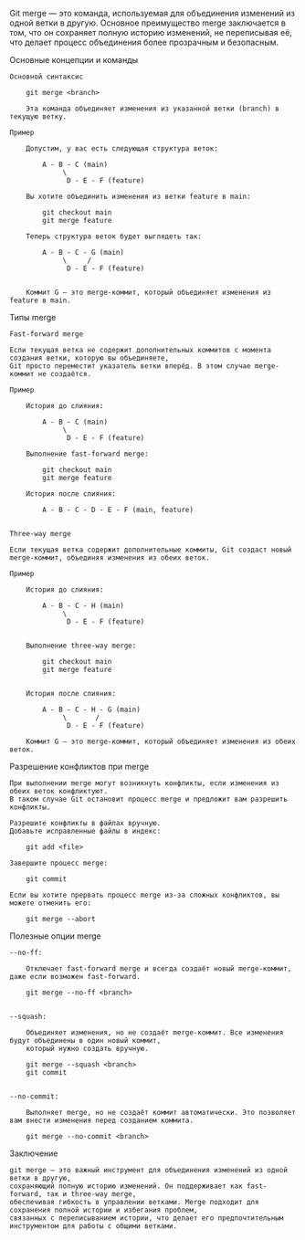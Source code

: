 Git merge — это команда, используемая для объединения изменений из одной ветки в другую. 
Основное преимущество merge заключается в том, что он сохраняет полную историю изменений, 
не переписывая её, что делает процесс объединения более прозрачным и безопасным.


Основные концепции и команды

    Основной синтаксис
        
        git merge <branch>

        Эта команда объединяет изменения из указанной ветки (branch) в текущую ветку.

    Пример
    
        Допустим, у вас есть следующая структура веток:
            
            A - B - C (main)
                 \
                  D - E - F (feature)

        Вы хотите объединить изменения из ветки feature в main:
            
            git checkout main
            git merge feature

        Теперь структура веток будет выглядеть так:
            
            A - B - C - G (main)
                 \     /
                  D - E - F (feature)


        Коммит G — это merge-коммит, который объединяет изменения из feature в main.


Типы merge

    Fast-forward merge

    Если текущая ветка не содержит дополнительных коммитов с момента создания ветки, которую вы объединяете, 
    Git просто переместит указатель ветки вперёд. В этом случае merge-коммит не создаётся.

    Пример

        История до слияния:
            
            A - B - C (main)
                 \
                  D - E - F (feature)

        Выполнение fast-forward merge:

            git checkout main
            git merge feature

        История после слияния:
            
            A - B - C - D - E - F (main, feature)
            

    Three-way merge

    Если текущая ветка содержит дополнительные коммиты, Git создаст новый merge-коммит, объединяя изменения из обеих веток.
    
    Пример
    
        История до слияния:
                
            A - B - C - H (main)
                 \
                  D - E - F (feature)

    
        Выполнение three-way merge:
            
            git checkout main
            git merge feature


        История после слияния:
            
            A - B - C - H - G (main)
                 \       /
                  D - E - F (feature)

        Коммит G — это merge-коммит, который объединяет изменения из обеих веток.


Разрешение конфликтов при merge

    При выполнении merge могут возникнуть конфликты, если изменения из обеих веток конфликтуют. 
    В таком случае Git остановит процесс merge и предложит вам разрешить конфликты.

    Разрешите конфликты в файлах вручную.
    Добавьте исправленные файлы в индекс:

        git add <file>

    Завершите процесс merge:
        
        git commit

    Если вы хотите прервать процесс merge из-за сложных конфликтов, вы можете отменить его:
    
        git merge --abort
    
    
Полезные опции merge

    --no-ff: 
    
        Отключает fast-forward merge и всегда создаёт новый merge-коммит, даже если возможен fast-forward.

        git merge --no-ff <branch>


    --squash: 
    
        Объединяет изменения, но не создаёт merge-коммит. Все изменения будут объединены в один новый коммит,
        который нужно создать вручную.
        
        git merge --squash <branch>
        git commit


    --no-commit: 
    
        Выполняет merge, но не создаёт коммит автоматически. Это позволяет вам внести изменения перед созданием коммита.
        
        git merge --no-commit <branch>



Заключение

    git merge — это важный инструмент для объединения изменений из одной ветки в другую, 
    сохраняющий полную историю изменений. Он поддерживает как fast-forward, так и three-way merge, 
    обеспечивая гибкость в управлении ветками. Merge подходит для сохранения полной истории и избегания проблем, 
    связанных с переписыванием истории, что делает его предпочтительным инструментом для работы с общими ветками.
